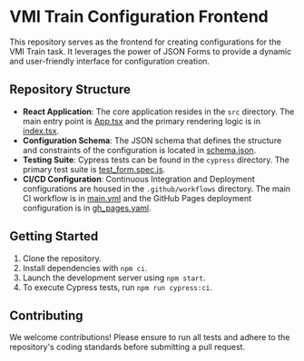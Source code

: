 # VMI Train Configuration Frontend

This repository serves as the frontend for creating configurations for the VMI Train task. It leverages the power of JSON Forms to provide a dynamic and user-friendly interface for configuration creation.

## Repository Structure

- **React Application**: The core application resides in the `src` directory. The main entry point is [App.tsx](https://github.com/childmindresearch/vmi-train-config/blob/master/src/App.tsx) and the primary rendering logic is in [index.tsx](https://github.com/childmindresearch/vmi-train-config/blob/master/src/index.tsx).
- **Configuration Schema**: The JSON schema that defines the structure and constraints of the configuration is located in [schema.json](https://github.com/childmindresearch/vmi-train-config/blob/master/src/schema.json).
- **Testing Suite**: Cypress tests can be found in the `cypress` directory. The primary test suite is [test_form.spec.js](https://github.com/childmindresearch/vmi-train-config/blob/master/cypress/integration/test_form.spec.js).
- **CI/CD Configuration**: Continuous Integration and Deployment configurations are housed in the `.github/workflows` directory. The main CI workflow is in [main.yml](https://github.com/childmindresearch/vmi-train-config/blob/master/.github/workflows/main.yml) and the GitHub Pages deployment configuration is in [gh_pages.yaml](https://github.com/childmindresearch/vmi-train-config/blob/master/.github/workflows/gh_pages.yaml).

## Getting Started

1. Clone the repository.
2. Install dependencies with `npm ci`.
3. Launch the development server using `npm start`.
4. To execute Cypress tests, run `npm run cypress:ci`.

## Contributing

We welcome contributions! Please ensure to run all tests and adhere to the repository's coding standards before submitting a pull request.
